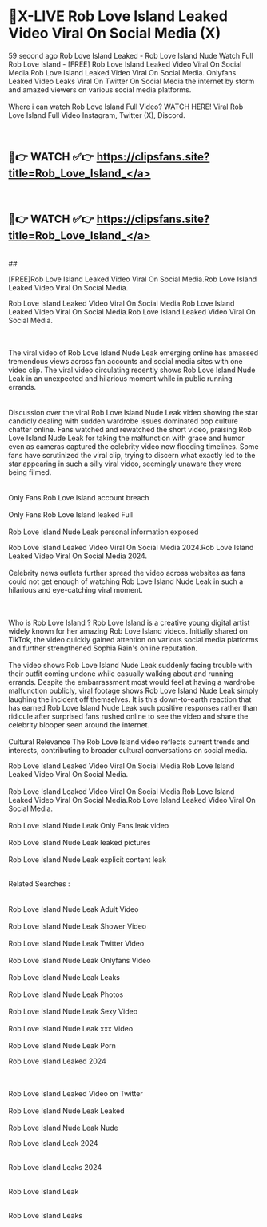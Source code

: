 # 🔴X-LIVE Rob Love Island  Leaked Video Viral On Social Media (X)<br>


59 second ago Rob Love Island  Leaked  - Rob Love Island  Nude  Watch Full Rob Love Island  - [FREE] Rob Love Island  Leaked Video Viral On Social Media.Rob Love Island  Leaked Video Viral On Social Media.   Onlyfans Leaked Video Leaks Viral On Twitter On Social Media the internet by storm and amazed viewers on various social media platforms. <br><br>
Where i can watch Rob Love Island  Full Video? WATCH HERE! Viral Rob Love Island  Full Video Instagram, Twitter (X), Discord. <br>


 <br>

##  🔴👉 WATCH ✅👉  <a href="https://clipsfans.site?title=Rob_Love_Island_&ref=git">https://clipsfans.site?title=Rob_Love_Island_</a> <br>
  <br>

##  🔴👉 WATCH ✅👉  <a href="https://clipsfans.site?title=Rob_Love_Island_&ref=git">https://clipsfans.site?title=Rob_Love_Island_</a> <br>
  <br>
  ##



[FREE]Rob Love Island  Leaked Video Viral On Social Media.Rob Love Island  Leaked Video Viral On Social Media. <br>

Rob Love Island  Leaked Video Viral On Social Media.Rob Love Island  Leaked Video Viral On Social Media.Rob Love Island  Leaked Video Viral On Social Media. <br>


  <br>

  <br>
The viral video of Rob Love Island  Nude Leak emerging online has amassed tremendous views across fan accounts and social media sites with one video clip. The viral video circulating recently shows Rob Love Island  Nude Leak in an unexpected and hilarious moment while in public running errands.<br>
<br>


<br>
Discussion over the viral Rob Love Island  Nude Leak video showing the star candidly dealing with sudden wardrobe issues dominated pop culture chatter online. Fans watched and rewatched the short video, praising Rob Love Island  Nude Leak for taking the malfunction with grace and humor even as cameras captured the celebrity video now flooding timelines. Some fans have scrutinized the viral clip, trying to discern what exactly led to the star appearing in such a silly viral video, seemingly unaware they were being filmed.<br>
<br>
<br> 
Only Fans Rob Love Island  account breach<br>
<br>
Only Fans Rob Love Island  leaked Full <br>
<br>
Rob Love Island  Nude Leak personal information exposed<br>

Rob Love Island  Leaked Video Viral On Social Media 2024.Rob Love Island  Leaked Video Viral On Social Media 2024. <br>
<br>
Celebrity news outlets further spread the video across websites as fans could not get enough of watching Rob Love Island  Nude Leak in such a hilarious and eye-catching viral moment.<br>
<br>

<br>
Who is Rob Love Island ? Rob Love Island  is a creative young digital artist widely known for her amazing Rob Love Island  videos. Initially shared on TikTok, the video quickly gained attention on various social media platforms and further strengthened Sophia Rain's online reputation.<br>
<br>
The video shows Rob Love Island  Nude Leak suddenly facing trouble with their outfit coming undone while casually walking about and running errands. Despite the embarrassment most would feel at having a wardrobe malfunction publicly, viral footage shows Rob Love Island  Nude Leak simply laughing the incident off themselves. It is this down-to-earth reaction that has earned Rob Love Island  Nude Leak such positive responses rather than ridicule after surprised fans rushed online to see the video and share the celebrity blooper seen around the internet.<br>
<br>
Cultural Relevance The Rob Love Island  video reflects current trends and interests, contributing to broader cultural conversations on social media.<br>

Rob Love Island  Leaked Video Viral On Social Media.Rob Love Island  Leaked Video Viral On Social Media.<br>
<br>
Rob Love Island  Leaked Video Viral On Social Media.Rob Love Island  Leaked Video Viral On Social Media.Rob Love Island  Leaked Video Viral On Social Media.<br>
<br>
Rob Love Island  Nude Leak Only Fans leak video<br>
<br>
Rob Love Island  Nude Leak leaked pictures<br>
<br>
Rob Love Island  Nude Leak explicit content leak<br>


<br>
Related Searches :<br>
<br>

<br>
Rob Love Island  Nude Leak Adult Video<br>
<br>
Rob Love Island  Nude Leak Shower Video<br>
<br>
Rob Love Island  Nude Leak Twitter Video<br>
<br>
Rob Love Island  Nude Leak Onlyfans Video<br>
<br>
Rob Love Island  Nude Leak Leaks<br>
<br>
Rob Love Island  Nude Leak Photos<br>

<br>
Rob Love Island  Nude Leak Sexy Video<br>
<br>
Rob Love Island  Nude Leak xxx Video<br>
<br>
Rob Love Island  Nude Leak Porn<br>

Rob Love Island   Leaked 2024 <br> <br>
<br>

Rob Love Island  Leaked Video on Twitter <br>
<br>
Rob Love Island  Nude Leak Leaked<br>
<br>
Rob Love Island  Nude Leak Nude<br>


Rob Love Island   Leak 2024 <br> <br>



Rob Love Island   Leaks 2024 <br> <br>



 
Rob Love Island   Leak<br> <br>



Rob Love Island   Leaks<br> <br>





</p>




 



</p>










